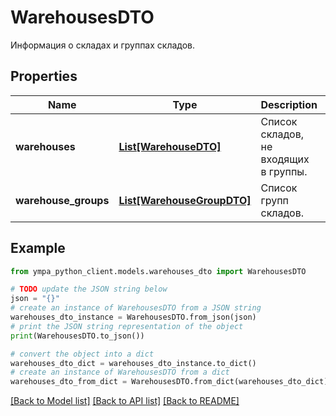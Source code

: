 # WarehousesDTO

Информация о складах и группах складов.

## Properties

Name | Type | Description | Notes
------------ | ------------- | ------------- | -------------
**warehouses** | [**List[WarehouseDTO]**](WarehouseDTO.md) | Список складов, не входящих в группы. | 
**warehouse_groups** | [**List[WarehouseGroupDTO]**](WarehouseGroupDTO.md) | Список групп складов. | 

## Example

```python
from ympa_python_client.models.warehouses_dto import WarehousesDTO

# TODO update the JSON string below
json = "{}"
# create an instance of WarehousesDTO from a JSON string
warehouses_dto_instance = WarehousesDTO.from_json(json)
# print the JSON string representation of the object
print(WarehousesDTO.to_json())

# convert the object into a dict
warehouses_dto_dict = warehouses_dto_instance.to_dict()
# create an instance of WarehousesDTO from a dict
warehouses_dto_from_dict = WarehousesDTO.from_dict(warehouses_dto_dict)
```
[[Back to Model list]](../README.md#documentation-for-models) [[Back to API list]](../README.md#documentation-for-api-endpoints) [[Back to README]](../README.md)


